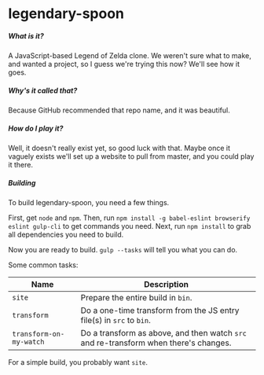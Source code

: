 # legendary-spoon
##### What is it?
A JavaScript-based Legend of Zelda clone. We weren't sure what to make, and wanted a project, so I guess we're trying this now? We'll see how it goes.

##### Why's it called that?
Because GitHub recommended that repo name, and it was beautiful.

##### How do I play it?
Well, it doesn't really exist yet, so good luck with that. Maybe once it vaguely exists we'll set up a website to pull from master, and you could play it there.

##### Building
To build legendary-spoon, you need a few things.

First, get `node` and `npm`. Then, run `npm install -g babel-eslint browserify eslint gulp-cli` to get commands you need.
Next, run `npm install` to grab all dependencies you need to build.

Now you are ready to build. `gulp --tasks` will tell you what you can do.

Some common tasks:

|Name|Description|
|----|-----------|
|`site`|Prepare the entire build in `bin`.|
|`transform`|Do a one-time transform from the JS entry file(s) in `src` to `bin`.|
|`transform-on-my-watch`|Do a transform as above, and then watch `src` and re-transform when there's changes.|

For a simple build, you probably want `site`.
